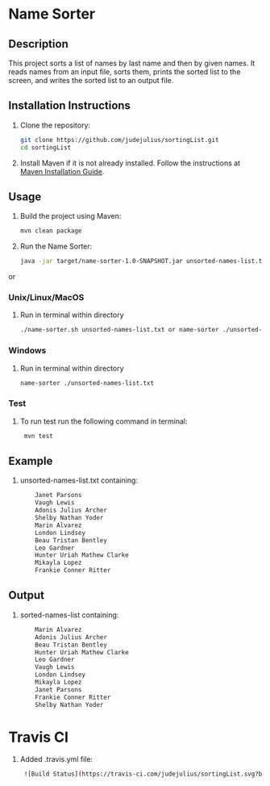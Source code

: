 # Name Sorter

## Description
This project sorts a list of names by last name and then by given names. It reads names from an input file, sorts them, prints the sorted list to the screen, and writes the sorted list to an output file.

## Installation Instructions
1. Clone the repository:
    ```bash
    git clone https://github.com/judejulius/sortingList.git
    cd sortingList
    ```

2. Install Maven if it is not already installed. Follow the instructions at [Maven Installation Guide](https://maven.apache.org/install.html).

## Usage
1. Build the project using Maven:
    ```bash
    mvn clean package
    ```

2. Run the Name Sorter:
    ```bash
    java -jar target/name-sorter-1.0-SNAPSHOT.jar unsorted-names-list.txt
    ```

or
### Unix/Linux/MacOS
1. Run in terminal within directory
   ```bash
   ./name-sorter.sh unsorted-names-list.txt or name-sorter ./unsorted-names-list.txt
### Windows
1. Run in terminal within directory
   ```bash
   name-sorter ./unsorted-names-list.txt
   ```
### Test

1. To run test run the following command in terminal:
    ```bash
     mvn test
    ```


## Example
1. unsorted-names-list.txt containing:
    ```bash
        Janet Parsons
        Vaugh Lewis
        Adonis Julius Archer
        Shelby Nathan Yoder
        Marin Alvarez
        London Lindsey
        Beau Tristan Bentley
        Leo Gardner
        Hunter Uriah Mathew Clarke
        Mikayla Lopez
        Frankie Conner Ritter
    ```
## Output
1. sorted-names-list containing:
    ```bash
        Marin Alvarez
        Adonis Julius Archer
        Beau Tristan Bentley
        Hunter Uriah Mathew Clarke
        Leo Gardner
        Vaugh Lewis
        London Lindsey
        Mikayla Lopez
        Janet Parsons
        Frankie Conner Ritter
        Shelby Nathan Yoder
     ```
# Travis Cl
1. Added .travis.yml file:
   ```bash 
    ![Build Status](https://travis-ci.com/judejulius/sortingList.svg?branch=master)
    ```
